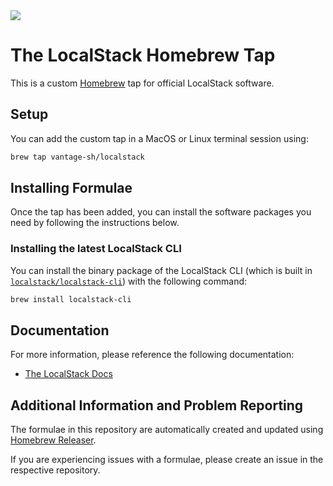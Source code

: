 <img src="./assets/LS_Homebrew.png">

# The LocalStack Homebrew Tap

This is a custom [Homebrew](https://brew.sh) tap for official LocalStack software.

## Setup
You can add the custom tap in a MacOS or Linux terminal session using:

```bash
brew tap vantage-sh/localstack
```

## Installing Formulae
Once the tap has been added, you can install the software packages you need by following the instructions below.

### Installing the latest LocalStack CLI
You can install the binary package of the LocalStack CLI (which is built in [`localstack/localstack-cli`](https://github.com/localstack/localstack-cli)) with the following command:
```bash
brew install localstack-cli
```

## Documentation
For more information, please reference the following documentation:
* [The LocalStack Docs](https://docs.localstack.cloud)

## Additional Information and Problem Reporting
The formulae in this repository are automatically created and updated using [Homebrew Releaser](https://github.com/Justintime50/homebrew-releaser).

If you are experiencing issues with a formulae, please create an issue in the respective repository.